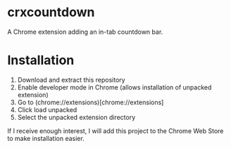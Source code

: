 # crxcountdown

A Chrome extension adding an in-tab countdown bar.

# Installation

1. Download and extract this repository
2. Enable developer mode in Chrome (allows installation of unpacked extension)
3. Go to (chrome://extensions)[chrome://extensions]
4. Click load unpacked
5. Select the unpacked extension directory

If I receive enough interest, I will add this project to the Chrome Web Store to make installation easier.
